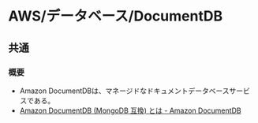 # AWS/データベース/DocumentDB

## 共通

### 概要

- Amazon DocumentDBは、マネージドなドキュメントデータベースサービスである。
- [Amazon DocumentDB (MongoDB 互換) とは - Amazon DocumentDB](https://docs.aws.amazon.com/ja_jp/documentdb/latest/developerguide/what-is.html)
